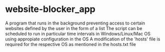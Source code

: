 # website-blocker_app
A program that runs in the background preventing access to certain websites defined by the user in the form of a list
The script can be scheduled to run in particular time intervals in Windows/Linux/Mac OS using appropiate configuration in the OS
A modification of the 'hosts' file is required for the respective OS as mentioned in the hosts.txt file
